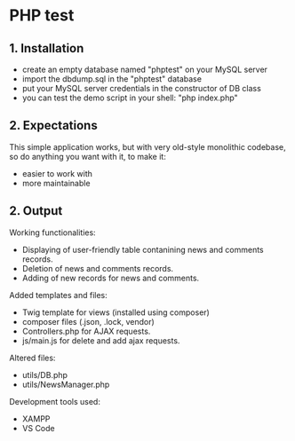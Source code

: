 # PHP test

## 1. Installation

  - create an empty database named "phptest" on your MySQL server
  - import the dbdump.sql in the "phptest" database
  - put your MySQL server credentials in the constructor of DB class
  - you can test the demo script in your shell: "php index.php"

## 2. Expectations

This simple application works, but with very old-style monolithic codebase, so do anything you want with it, to make it:

  - easier to work with
  - more maintainable

  ## 2. Output

Working functionalities:

  - Displaying of user-friendly table contanining news and comments records.
  - Deletion of news and comments records.
  - Adding of new records for news and comments.
  
Added templates and files:

- Twig template for views (installed using composer)
- composer files (.json, .lock, vendor)
- Controllers.php for AJAX requests.
- js/main.js for delete and add ajax requests.

Altered files:

- utils/DB.php
- utils/NewsManager.php

Development tools used:

- XAMPP
- VS Code
